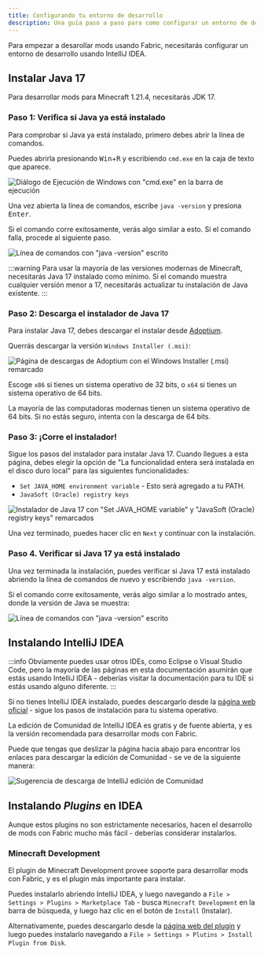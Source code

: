 ```yaml
---
title: Configurando tu entorno de desarrollo
description: Una guía paso a paso para como configurar un entorno de desarollo para crear mods usando Fabric.
---
```


Para empezar a desarollar mods usando Fabric, necesitarás configurar un entorno de desarrollo usando IntelliJ IDEA.

## Instalar Java 17

Para desarrollar mods para Minecraft 1.21.4, necesitarás JDK 17.

### Paso 1: Verifica si Java ya está instalado

Para comprobar si Java ya está instalado, primero debes abrir la línea de comandos.

Puedes abrirla presionando <kbd>Win</kbd>+<kbd>R</kbd> y escribiendo `cmd.exe` en la caja de texto que aparece.

![Diálogo de Ejecución de Windows con "cmd.exe" en la barra de ejecución](/assets/installing-java/windows-run-dialog.png)

Una vez abierta la línea de comandos, escribe `java -version` y presiona <kbd>Enter</kbd>.

Si el comando corre exitosamente, verás algo similar a esto. Si el comando falla, procede al siguiente paso.

![Línea de comandos con "java -version" escrito](/assets/installing-java/windows-java-version.png)

:::warning
Para usar la mayoría de las versiones modernas de Minecraft, necesitarás Java 17 instalado como mínimo. Si el comando muestra cualquier versión menor a 17, necesitarás actualizar tu instalación de Java existente.
:::

### Paso 2: Descarga el instalador de Java 17

Para instalar Java 17, debes descargar el instalar desde [Adoptium](https://adoptium.net/en-GB/temurin/releases/?os=windows&package=jdk&version=17).

Querrás descargar la versión `Windows Installer (.msi)`:

![Página de descargas de Adoptium con el Windows Installer (.msi) remarcado](/assets/installing-java/windows-download-java.png)

Escoge `x86` si tienes un sistema operativo de 32 bits, o `x64` si tienes un sistema operativo de 64 bits.

La mayoría de las computadoras modernas tienen un sistema operativo de 64 bits. Si no estás seguro, intenta con la descarga de 64 bits.

### Paso 3: ¡Corre el instalador!

Sigue los pasos del instalador para instalar Java 17. Cuando llegues a esta página, debes elegir la opción de "La funcionalidad entera será instalada en el disco duro local" para las siguientes funcionalidades:

- `Set JAVA_HOME environment variable` - Esto será agregado a tu PATH.
- `JavaSoft (Oracle) registry keys`

![Instalador de Java 17 con "Set JAVA_HOME variable" y "JavaSoft (Oracle) registry keys" remarcados](/assets/installing-java/windows-wizard-screenshot.png)

Una vez terminado, puedes hacer clic en `Next` y continuar con la instalación.

### Paso 4. Verificar si Java 17 ya está instalado

Una vez terminada la instalación, puedes verificar si Java 17 está instalado abriendo la línea de comandos de nuevo y escribiendo `java -version`.

Si el comando corre exitosamente, verás algo similar a lo mostrado antes, donde la versión de Java se muestra:

![Línea de comandos con "java -version" escrito](/assets/installing-java/windows-java-version.png)

## Instalando IntelliJ IDEA

:::info
Obviamente puedes usar otros IDEs, como Eclipse o Visual Studio Code, pero la mayoría de las páginas en esta documentación asumirán que estás usando IntelliJ IDEA - deberías visitar la documentación para tu IDE si estás usando alguno diferente.
:::

Si no tienes IntelliJ IDEA instalado, puedes descargarlo desde la [página web oficial](https://www.jetbrains.com/idea/download/) - sigue los pasos de instalación para tu sistema operativo.

La edición de Comunidad de IntelliJ IDEA es gratis y de fuente abierta, y es la versión recomendada para desarrollar mods con Fabric.

Puede que tengas que deslizar la página hacia abajo para encontrar los enlaces para descargar la edición de Comunidad - se ve de la siguiente manera:

![Sugerencia de descarga de IntelliJ edición de Comunidad](/assets/getting-started/idea-community.png)

## Instalando _Plugins_ en IDEA

Aunque estos plugins no son estrictamente necesarios, hacen el desarrollo de mods con Fabric mucho más fácil - deberías considerar instalarlos.

### Minecraft Development

El plugin de Minecraft Development provee soporte para desarrollar mods con Fabric, y es el plugin más importante para instalar.

Puedes instalarlo abriendo IntelliJ IDEA, y luego navegando a `File > Settings > Plugins > Marketplace Tab` - busca `Minecraft Development` en la barra de búsqueda, y luego haz clic en el botón de `Install` (Instalar).

Alternativamente, puedes descargarlo desde la [página web del plugin](https://plugins.jetbrains.com/plugin/8327-minecraft-development) y luego puedes instalarlo navegando a `File > Settings > Plutins > Install Plugin from Disk`.

